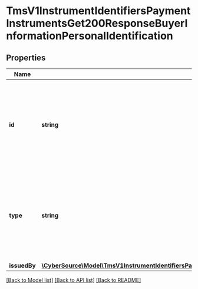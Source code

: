 # TmsV1InstrumentIdentifiersPaymentInstrumentsGet200ResponseBuyerInformationPersonalIdentification

## Properties
Name | Type | Description | Notes
------------ | ------------- | ------------- | -------------
**id** | **string** | Customer&#39;s identification number.  **Important**: Contact your TeleCheck representative to learn whether this field is required or optional. | [optional] 
**type** | **string** | Type of personal identification.  **Important**: Contact your TeleCheck representative to learn whether this field is required or optional. | [optional] 
**issuedBy** | [**\CyberSource\Model\TmsV1InstrumentIdentifiersPaymentInstrumentsGet200ResponseBuyerInformationIssuedBy**](TmsV1InstrumentIdentifiersPaymentInstrumentsGet200ResponseBuyerInformationIssuedBy.md) |  | [optional] 

[[Back to Model list]](../README.md#documentation-for-models) [[Back to API list]](../README.md#documentation-for-api-endpoints) [[Back to README]](../README.md)


